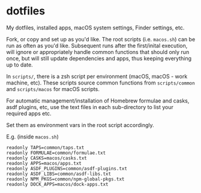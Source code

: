 # dotfiles

My dotfiles, installed apps, macOS system settings, Finder settings, etc.

Fork, or copy and set up as you'd like. The root scripts (i.e. `macos.sh`) can be run as often as you'd like. Subsequent runs after the first/inital execution, will ignore or appropriately handle common functions that should only run once, but will still update dependencies and apps, thus keeping everything up to date.

In `scripts/`, there is a zsh script per environment (macOS, macOS - work machine, etc). These scripts source common functions from `scripts/common` and `scripts/macos` for macOS scripts.

For automatic management/installation of Homebrew formulae and casks, asdf plugins, etc, use the text files in each sub-directory to list your required apps etc.

Set them as environment vars in the root script accordingly.

E.g. (inside `macos.sh`)

```
readonly TAPS=common/taps.txt
readonly FORMULAE=common/formulae.txt
readonly CASKS=macos/casks.txt
readonly APPS=macos/apps.txt
readonly ASDF_PLUGINS=common/asdf-plugins.txt
readonly ASDF_LIBS=common/asdf-libs.txt
readonly NPM_PKGS=common/npm-global-pkgs.txt
readonly DOCK_APPS=macos/dock-apps.txt
```
